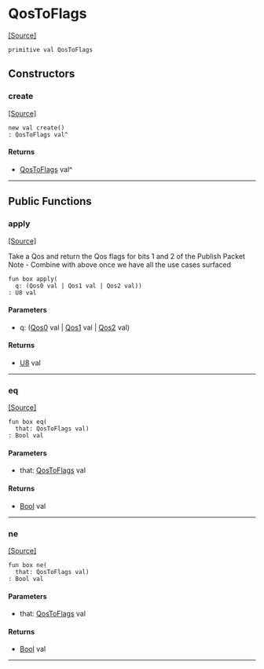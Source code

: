 # QosToFlags
<span class="source-link">[[Source]](src/mqtt-publisher/flagFunctions.md#L-0-16)</span>
```pony
primitive val QosToFlags
```

## Constructors

### create
<span class="source-link">[[Source]](src/mqtt-publisher/flagFunctions.md#L-0-16)</span>


```pony
new val create()
: QosToFlags val^
```

#### Returns

* [QosToFlags](mqtt-publisher-QosToFlags.md) val^

---

## Public Functions

### apply
<span class="source-link">[[Source]](src/mqtt-publisher/flagFunctions.md#L-0-16)</span>


Take a Qos and return the Qos flags for bits 1 and 2 of the 
Publish Packet
Note - Combine with above once we have all the use cases surfaced


```pony
fun box apply(
  q: (Qos0 val | Qos1 val | Qos2 val))
: U8 val
```
#### Parameters

*   q: ([Qos0](mqtt-primitives-Qos0.md) val | [Qos1](mqtt-primitives-Qos1.md) val | [Qos2](mqtt-primitives-Qos2.md) val)

#### Returns

* [U8](builtin-U8.md) val

---

### eq
<span class="source-link">[[Source]](src/mqtt-publisher/flagFunctions.md#L-0-16)</span>


```pony
fun box eq(
  that: QosToFlags val)
: Bool val
```
#### Parameters

*   that: [QosToFlags](mqtt-publisher-QosToFlags.md) val

#### Returns

* [Bool](builtin-Bool.md) val

---

### ne
<span class="source-link">[[Source]](src/mqtt-publisher/flagFunctions.md#L-0-16)</span>


```pony
fun box ne(
  that: QosToFlags val)
: Bool val
```
#### Parameters

*   that: [QosToFlags](mqtt-publisher-QosToFlags.md) val

#### Returns

* [Bool](builtin-Bool.md) val

---


